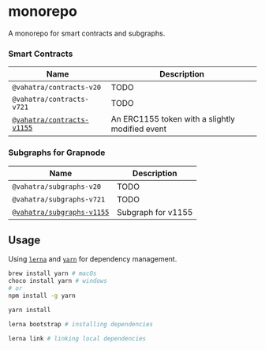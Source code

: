 # monorepo

A monorepo for smart contracts and subgraphs.

### Smart Contracts

| Name                                           | Description                                     |
| ---------------------------------------------- | ----------------------------------------------- |
| `@vahatra/contracts-v20`                       | TODO                                            |
| `@vahatra/contracts-v721`                      | TODO                                            |
| [`@vahatra/contracts-v1155`](/contracts/v1155) | An ERC1155 token with a slightly modified event |

### Subgraphs for Grapnode

| Name                                           | Description        |
| ---------------------------------------------- | ------------------ |
| `@vahatra/subgraphs-v20`                       | TODO               |
| `@vahatra/subgraphs-v721`                      | TODO               |
| [`@vahatra/subgraphs-v1155`](/subgraphs/v1155) | Subgraph for v1155 |

## Usage

Using [`lerna`](https://github.com/lerna/lerna) and [`yarn`](https://yarnpkg.com/getting-started/usage) for dependency management.

```bash
brew install yarn # macOs
choco install yarn # windows
# or
npm install -g yarn
```

```bash
yarn install
```

```bash
lerna bootstrap # installing dependencies
```

```bash
lerna link # linking local dependencies
```
